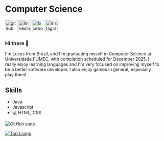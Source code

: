 # Computer Science
[<img src='https://cdn.jsdelivr.net/npm/simple-icons@3.0.1/icons/github.svg' alt='github' height='40'>](https://github.com/lucasalbergaria)  [<img src='https://cdn.jsdelivr.net/npm/simple-icons@3.0.1/icons/linkedin.svg' alt='linkedin' height='40'>](https://www.linkedin.com/in/lucas-albergaria-140701228/)  [<img src='https://cdn.jsdelivr.net/npm/simple-icons@3.0.1/icons/facebook.svg' alt='facebook' height='40'>](https://www.facebook.com/lucas.albergaria.9/about)  [<img src='https://cdn.jsdelivr.net/npm/simple-icons@3.0.1/icons/instagram.svg' alt='instagram' height='40'>](https://www.instagram.com/lucas_apedrosa/) 

### Hi there 👋

I'm Lucas from Brazil, and I'm graduating myself in Computer Science at Universidade FUMEC, with completion scheduled for December 2025. I really enjoy learning languages and I'm very focused on improving myself to be a better software developer. I also enjoy games in general, especially play them!

## Skills

* Java 
* Javascript 
* 💻 HTML, CSS

![GitHub stats](https://github-readme-stats.vercel.app/api?username=lucasalbergaria&show_icons=true)

[![Top Langs](https://github-readme-stats.vercel.app/api/top-langs/?username=lucasalbergaria)](https://github.com/anuraghazra/github-readme-stats)
